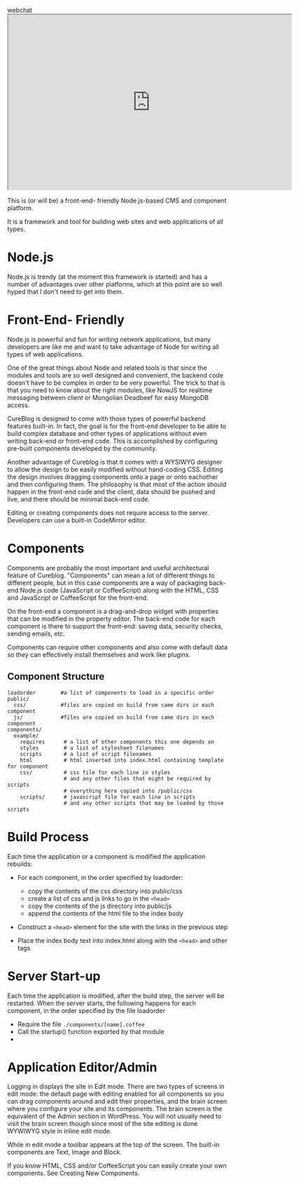 webchat <iframe src="http://webchat.freenode.net?randomnick=1&channels=oic&uio=d4" width="647" height="400"></iframe>

This is (or will be) a front-end- friendly Node.js-based CMS and component platform.

It is a framework and tool for building web sites and web applications of all types.

Node.js
=======
Node.js is trendy (at the moment this framework is started) and has a number of advantages over other platforms, which at this point are so well hyped that I don't need to get into them.

Front-End- Friendly
===================
Node.js is powerful and fun for writing network applications, but many developers are like me and want to take advantage of Node for writing all types of web applications.

One of the great things about Node and related tools is that since the modules and tools are so well designed and convenient, the backend code doesn't have to be complex in order to be very powerful.  The trick to that is that you need to know about the right modules, like NowJS for realtime messaging between client or Mongolian Deadbeef for easy MongoDB access.

CureBlog is designed to come with those types of powerful backend features built-in.  In fact, the goal is for the front-end developer to be able to build complex database and other types of applications without even writing back-end or front-end code.  This is accomplished by configuring pre-built components developed by the community.

Another advantage of Cureblog is that it comes with a WYSIWYG designer to allow the design to be easily modified without hand-coding CSS.  Editing the design involves dragging components onto a page or onto eachother and then configuring them.  The philosophy is that most of the action should happen in the front-end code and the client, data should be pushed and live, and there should be minimal back-end code.

Editing or creating components does not require access to the server.  Developers can use a built-in CodeMirror editor.

Components
==========
Components are probably the most important and useful architectural feature of Cureblog.  "Components" can mean a lot of different things to different people, but in this case components are a way of packaging back-end Node.js code (JavaScript or CoffeeScript) along with the HTML, CSS and JavaScript or CoffeeScript for the front-end.  

On the front-end a component is a drag-and-drop widget with properties that can be modified in the property editor.  The back-end code for each component is there to support the front-end: saving data, security checks, sending emails, etc.

Components can require other components and also come with default data so they can effectively install themselves and work like plugins.

Component Structure
-------------------
    loadorder        #a list of components to load in a specific order
    public/
      css/           #files are copied on build from same dirs in each component
      js/            #files are copied on build from same dirs in each component
    components/
      example/
        requires      # a list of other components this one depends on
        styles        # a list of stylesheet filenames
        scripts       # a list of script filenames                 
        html          # html inserted into index.html containing template for component
        css/          # css file for each line in styles
                      # and any other files that might be required by scripts
                      # everything here copied into /public/css
        scripts/      # javascript file for each line in scripts
                      # and any other scripts that may be loaded by those scripts

Build Process
=============
Each time the application or a component is modified the application rebuilds:

* For each component, in the order specified by loadorder:
  - copy the contents of the css directory into public/css
  - create a list of css and js links to go in the `<head>`
  - copy the contents of the js directory into public/js
  - append the contents of the html file to the index body  

* Construct a `<head>` element for the site with the links in the previous step
* Place the index body text into index.html along with the `<head>` and other tags

Server Start-up
===============
Each time the application is modified, after the build step, the server will be restarted.  When the server starts, the following happens for each component, in the order specified by the file loadorder

* Require the file `./components/[name].coffee` 
* Call the startup() function exported by that module
* 

Application Editor/Admin
========================
Logging in displays the site in Edit mode.  There are two types of screens in edit mode: the default page with editing enabled for all components so you can drag components around and edit their properties, and the brain screen where you configure your site and its components.  The brain screen is the equivalent of the Admin section in WordPress.  You will not usually need to visit the brain screen though since most of the site editing is done WYWIWYG style in inline edit mode.

While in edit mode a toolbar appears at the top of the screen.  The built-in components are Text, Image and Block. 

If you know HTML, CSS and/or CoffeeScript you can easily create your own components.  See Creating New Components.


